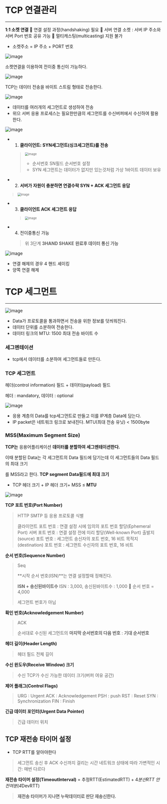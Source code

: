 # TCP 연결관리

---

**1:1 소켓 연결**
 연결 설정 과정(handshaking) 필요
 서버 연결 소켓 : 서버 IP 주소와 서버 Port 번호 공유 가능
 멀티캐스팅(multicasting) 지원 불가

+ 소켓주소 = IP 주소 + PORT 번호

![image](https://user-images.githubusercontent.com/68331041/136798922-ec3f6a63-b137-4ecf-876b-6274b5e49c71.png)

소켓연결을 이용하여 전이중 통신이 가능하다.

![image](https://user-images.githubusercontent.com/68331041/136805267-97db8e85-f9ae-4ebd-b017-4f14d18c0d90.png)

TCP는 데이터 전송을 바이트 스트림 형태로 전송한다.

![image](https://user-images.githubusercontent.com/68331041/136805784-63874611-ebf8-421a-b09d-22c8d3d3a29c.png)

+ 데이터를 여러개의 세그먼트로 생성하여 전송
+ 위으 서버 응용 프로세스는 필요한만큼의 세그먼트를 수신버퍼에서 수신하여 활용한다.





![image](https://user-images.githubusercontent.com/68331041/136806152-a181b051-d8c4-45e8-85d5-1172e32e151b.png)

+ 1. **클라이언트: SYN세그먼트(싱크세그먼트)를 전송**

  > <img src="https://user-images.githubusercontent.com/68331041/136807025-16486040-d8e2-4f31-836d-b9ae89a37ea9.png" alt="image" style="zoom: 67%;" />
  >
  > + 순서번호 SN필드 순서번호 설정
  > + SYN 세그먼트는 데이터가 없지만 있는것처럼 가상 1바이트 데이터 보유

+ 2. **서버가 자원이 충분하면 연결수락 SYN + ACK 세그먼트 응답**

> <img src="https://user-images.githubusercontent.com/68331041/136807753-28e1d99a-a85a-41a4-a1e3-a857d350aef0.png" alt="image" style="zoom:67%;" />

+ 3. **클라이언트 ACK 세그먼트 응답**

  > <img src="https://user-images.githubusercontent.com/68331041/136807857-1f0f07a1-50d5-470d-bf70-6fe8bbd20bdc.png" alt="image" style="zoom:67%;" />

+ 4. 전이중통신 가능

  > 위 3단계 **3HAND SHAKE** **완료후 데이터 통신 가능**





![image](https://user-images.githubusercontent.com/68331041/136808582-693ef5b3-e337-4f7d-86ca-4acc1a849a49.png)

+ 연결 해제의 경우 4 핸드 셰이킹
+ 양쪽 연결 해제



# TCP 세그먼트

---

![image](https://user-images.githubusercontent.com/68331041/136978009-68c49d92-a320-4794-a74b-337a46648d01.png)

+ Data가 프로토콜을 통과하면서 전송을 위한 정보를 덧씌워진다.
+ 데이터 단위를 소분하여 전송한다.
+ 데이터 링크의 MTU: 1500 최대 전송 바이트 수



### 세그멘테이션

+ tcp에서 데이터를 소분하여 세그먼트들로 만든다.



### TCP 세그먼트

헤더(control information) 필드 + 데이터(payload) 필드

헤더 : mandatory, 데이터 : optional

![image](https://user-images.githubusercontent.com/68331041/136978858-bd8e95e0-8e09-4ce6-890f-5d079d0754ff.png)

+ 응용 계층의 Data를 tcp세그먼트로 만들고 이를 IP계층 Data에 담는다.
+ IP packet은 네트워크 링크로 보내진다. MTU(최대 전송 유닛) < 1500byte

###  MSS(Maximum Segment Size)

**TCP는** 응용어플리케이션 **데이터를 분할하여 세그멘테이션한다.**

이때 분할된 Data는 각 세그먼트의 Data 필드에 담기는데 이 세그먼트들의 Data 필드의 최대 크기

를 MSS라고 한다. **TCP segment Data필드에 최대 크기**

+ TCP 헤더 크기 + IP 헤더 크기+ MSS ≤ **MTU**



![image](https://user-images.githubusercontent.com/68331041/136979940-d4b3247d-e98b-432d-8dc7-a76ec38f5700.png)

**TCP 포트 번호(Port Number)**

> HTTP SMTP 등 응용 프로토콜 식별
>
> 클라이언트 포트 번호 : 연결 설정 시에 임의의 포트 번호 할당(Ephemeral Port)
> 서버 포트 번호 : 연결 설정 전에 미리 할당(Well-known Port)
> 출발지(source) 포트 번호 : 세그먼트 송신자의 포트 번호, 16 비트
> 목적지(destination) 포트 번호 : 세그먼트 수신자의 포트 번호, 16 비트

**순서 번호(Sequence Number)**

> Seq
>
> **시작 순서 번호(ISN)**는 연결 설정할때 정해진다.
>
> **ISN + 송신된바이트수**
> ISN : 3,000, 송신된바이트수 : 1,000  순서 번호 = 4,000
>
> 세그먼트 번호가 아님

**확인 번호(Acknowledgement Number)**

> ACK
>
> 순서대로 수신된 세그먼트의 **마지막 순서번호의 다음 번호** : **기대 순서번호**

**헤더 길이(Header Length)**

> 헤더 필드 전체 길이

**수신 윈도우(Receive Window) 크기**

> 수신 TCP가 수신 가능한 데이터 크기(버퍼 여유 공간)

**제어 플래그(Control Flags)**

> URG : Urgent
> ACK : Acknowledgement
> PSH : push
> RST : Reset
> SYN : Synchronization
> FIN : Finish

**긴급 데이터 포인터(Urgent Data Pointer)**

> 긴급 데이터 위치



## TCP 재전송 타이머 설정

+ TCP RTT를 알아야한다

>세그먼트 송신 후 ACK 수신까지 걸리는 시간
>네트워크 상태에 따라 가변적인 시간: 매번 다르다

**재전송 타이머 설정(TimeoutInterval)** = 추정RTT(EstimatedRTT) + 4*분산RTT 안전여분(4*DevRTT)

> **재전송 타이머가 지나면 누락데이터로 판단 재송신한다.**







